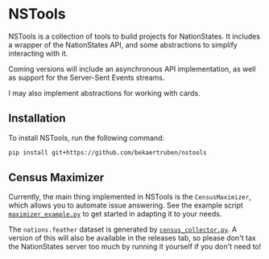 # NSTools

NSTools is a collection of tools to build projects for NationStates. It includes a wrapper of the NationStates API, and some abstractions to simplify interacting with it.

Coming versions will include an asynchronous API implementation, as well as support for the Server-Sent Events streams.

I may also implement abstractions for working with cards.

## Installation

To install NSTools, run the following command:

```sh
pip install git+https://github.com/bekaertruben/nstools
```

## Census Maximizer

Currently, the main thing implemented in NSTools is the `CensusMaximizer`, which allows you to automate issue answering. See the example script [`maximizer_example.py`](examples/maximizer_example.py) to get started in adapting it to your needs.

The `nations.feather` dataset is generated by [`census_collector.py`](examples/census_collector.py). A version of this will also be available in the releases tab, so please don't tax the NationStates server too much by running it yourself if you don't need to!